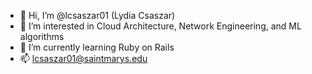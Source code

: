 - 👋 Hi, I’m @lcsaszar01 (Lydia Csaszar)
- 👀 I’m interested in Cloud Architecture, Network Engineering, and ML algorithms
- 🌱 I’m currently learning Ruby on Rails
- 📫 lcsaszar01@saintmarys.edu

<!---
lcsaszar01/lcsaszar01 is a ✨ special ✨ repository because its `README.md` (this file) appears on your GitHub profile.
You can click the Preview link to take a look at your changes.
--->
